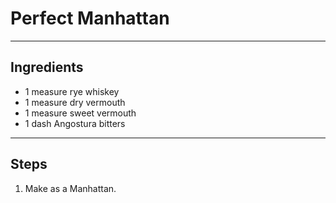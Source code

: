 # Perfect Manhattan 

---

## Ingredients

* 1 measure rye whiskey
* 1 measure dry vermouth
* 1 measure sweet vermouth
* 1 dash Angostura bitters

---

## Steps

1.  Make as a Manhattan.